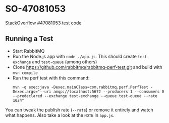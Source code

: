 # SO-47081053

StackOverflow #47081053 test code

## Running a Test

* Start RabbitMQ
* Run the Node.js app with `node ./app.js`. This should create `test-exchange` and `test-queue` (among others)
* Clone https://github.com/rabbitmq/rabbitmq-perf-test.git and build with `mvn compile`
* Run the perf test with this command:
    ```
    mvn -q exec:java -Dexec.mainClass=com.rabbitmq.perf.PerfTest -Dexec.args="--uri amqp://localhost:5672 --producers 1 --consumers 0 --predeclared --exchange test-exchange --queue test-queue --rate 1024"
    ```

You can tweak the publish rate (`--rate`) or remove it entirely and watch what happens. Also take a look at the `NOTE` in `app.js`.
